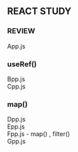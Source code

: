 ## REACT STUDY
### REVIEW
App.js<br>

### useRef()
Bpp.js<br>
Cpp.js

### map()
Dpp.js<br>
Epp.js<br>
Fpp.js  - map() , filter() <br>
Gpp.js
